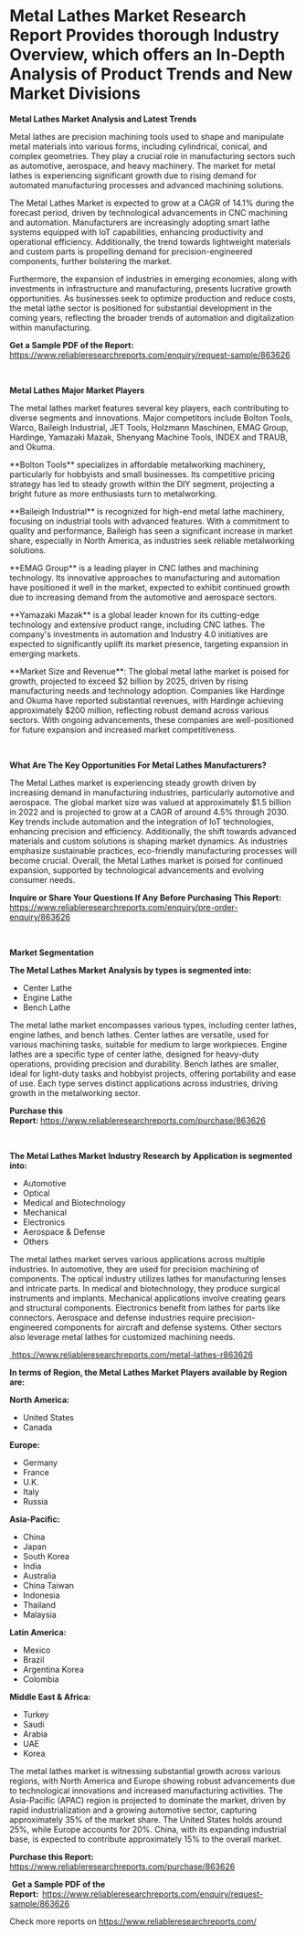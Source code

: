 <p><h1>Metal Lathes Market Research Report Provides thorough Industry Overview, which offers an In-Depth Analysis of Product Trends and New Market Divisions</h1></p><p><strong>Metal Lathes Market Analysis and Latest Trends</strong></p>
<p><p>Metal lathes are precision machining tools used to shape and manipulate metal materials into various forms, including cylindrical, conical, and complex geometries. They play a crucial role in manufacturing sectors such as automotive, aerospace, and heavy machinery. The market for metal lathes is experiencing significant growth due to rising demand for automated manufacturing processes and advanced machining solutions.</p><p>The Metal Lathes Market is expected to grow at a CAGR of 14.1% during the forecast period, driven by technological advancements in CNC machining and automation. Manufacturers are increasingly adopting smart lathe systems equipped with IoT capabilities, enhancing productivity and operational efficiency. Additionally, the trend towards lightweight materials and custom parts is propelling demand for precision-engineered components, further bolstering the market.</p><p>Furthermore, the expansion of industries in emerging economies, along with investments in infrastructure and manufacturing, presents lucrative growth opportunities. As businesses seek to optimize production and reduce costs, the metal lathe sector is positioned for substantial development in the coming years, reflecting the broader trends of automation and digitalization within manufacturing.</p></p>
<p><strong>Get a Sample PDF of the Report:&nbsp;</strong> <a href="https://www.reliableresearchreports.com/enquiry/request-sample/863626?utm_campaign=3360&utm_medium=2&utm_source=Github&utm_content=ia&utm_term=10042025&utm_id=metal-lathes">https://www.reliableresearchreports.com/enquiry/request-sample/863626</a></p>
<p>&nbsp;</p>
<p><strong>Metal Lathes Major Market Players</strong></p>
<p><p>The metal lathes market features several key players, each contributing to diverse segments and innovations. Major competitors include Bolton Tools, Warco, Baileigh Industrial, JET Tools, Holzmann Maschinen, EMAG Group, Hardinge, Yamazaki Mazak, Shenyang Machine Tools, INDEX and TRAUB, and Okuma.</p><p>**Bolton Tools** specializes in affordable metalworking machinery, particularly for hobbyists and small businesses. Its competitive pricing strategy has led to steady growth within the DIY segment, projecting a bright future as more enthusiasts turn to metalworking.</p><p>**Baileigh Industrial** is recognized for high-end metal lathe machinery, focusing on industrial tools with advanced features. With a commitment to quality and performance, Baileigh has seen a significant increase in market share, especially in North America, as industries seek reliable metalworking solutions.</p><p>**EMAG Group** is a leading player in CNC lathes and machining technology. Its innovative approaches to manufacturing and automation have positioned it well in the market, expected to exhibit continued growth due to increasing demand from the automotive and aerospace sectors. </p><p>**Yamazaki Mazak** is a global leader known for its cutting-edge technology and extensive product range, including CNC lathes. The company's investments in automation and Industry 4.0 initiatives are expected to significantly uplift its market presence, targeting expansion in emerging markets.</p><p>**Market Size and Revenue**: The global metal lathe market is poised for growth, projected to exceed $2 billion by 2025, driven by rising manufacturing needs and technology adoption. Companies like Hardinge and Okuma have reported substantial revenues, with Hardinge achieving approximately $200 million, reflecting robust demand across various sectors. With ongoing advancements, these companies are well-positioned for future expansion and increased market competitiveness.</p></p>
<p>&nbsp;</p>
<p><strong>What Are The Key Opportunities For Metal Lathes Manufacturers?</strong></p>
<p><p>The Metal Lathes market is experiencing steady growth driven by increasing demand in manufacturing industries, particularly automotive and aerospace. The global market size was valued at approximately $1.5 billion in 2022 and is projected to grow at a CAGR of around 4.5% through 2030. Key trends include automation and the integration of IoT technologies, enhancing precision and efficiency. Additionally, the shift towards advanced materials and custom solutions is shaping market dynamics. As industries emphasize sustainable practices, eco-friendly manufacturing processes will become crucial. Overall, the Metal Lathes market is poised for continued expansion, supported by technological advancements and evolving consumer needs.</p></p>
<p><strong>Inquire or Share Your Questions If Any Before Purchasing This Report:</strong> <a href="https://www.reliableresearchreports.com/enquiry/pre-order-enquiry/863626?utm_campaign=3360&utm_medium=2&utm_source=Github&utm_content=ia&utm_term=10042025&utm_id=metal-lathes">https://www.reliableresearchreports.com/enquiry/pre-order-enquiry/863626</a></p>
<p>&nbsp;</p>
<p><strong>Market Segmentation</strong></p>
<p><strong>The Metal Lathes Market Analysis by types is segmented into:</strong></p>
<p><ul><li>Center Lathe</li><li>Engine Lathe</li><li>Bench Lathe</li></ul></p>
<p><p>The metal lathe market encompasses various types, including center lathes, engine lathes, and bench lathes. Center lathes are versatile, used for various machining tasks, suitable for medium to large workpieces. Engine lathes are a specific type of center lathe, designed for heavy-duty operations, providing precision and durability. Bench lathes are smaller, ideal for light-duty tasks and hobbyist projects, offering portability and ease of use. Each type serves distinct applications across industries, driving growth in the metalworking sector.</p></p>
<p><strong>Purchase this Report:&nbsp;</strong><a href="https://www.reliableresearchreports.com/purchase/863626?utm_campaign=3360&utm_medium=2&utm_source=Github&utm_content=ia&utm_term=10042025&utm_id=metal-lathes">https://www.reliableresearchreports.com/purchase/863626</a></p>
<p>&nbsp;</p>
<p><strong>The Metal Lathes Market Industry Research by Application is segmented into:</strong></p>
<p><ul><li>Automotive</li><li>Optical</li><li>Medical and Biotechnology</li><li>Mechanical</li><li>Electronics</li><li>Aerospace & Defense</li><li>Others</li></ul></p>
<p><p>The metal lathes market serves various applications across multiple industries. In automotive, they are used for precision machining of components. The optical industry utilizes lathes for manufacturing lenses and intricate parts. In medical and biotechnology, they produce surgical instruments and implants. Mechanical applications involve creating gears and structural components. Electronics benefit from lathes for parts like connectors. Aerospace and defense industries require precision-engineered components for aircraft and defense systems. Other sectors also leverage metal lathes for customized machining needs.</p></p>
<p><a href="https://www.reliableresearchreports.com/metal-lathes-r863626?utm_campaign=3360&utm_medium=2&utm_source=Github&utm_content=ia&utm_term=10042025&utm_id=metal-lathes">&nbsp;https://www.reliableresearchreports.com/metal-lathes-r863626</a></p>
<p><strong>In terms of Region, the Metal Lathes Market Players available by Region are:</strong></p>
<p>
    <p> <strong> North America: </strong>
        <ul>
            <li>United States</li>
            <li>Canada</li>
        </ul>
        </p> 
    <p> <strong> Europe: </strong>
        <ul>
            <li>Germany</li>
            <li>France</li>
            <li>U.K.</li>
            <li>Italy</li>
            <li>Russia</li>
        </ul>
        </p> 
    <p> <strong> Asia-Pacific: </strong>
        <ul>
            <li>China</li>
            <li>Japan</li>
            <li>South Korea</li>
            <li>India</li>
            <li>Australia</li>
            <li>China Taiwan</li>
            <li>Indonesia</li>
            <li>Thailand</li>
            <li>Malaysia</li>
        </ul>
        </p> 
    <p> <strong> Latin America: </strong>
        <ul>
            <li>Mexico</li>
            <li>Brazil</li>
            <li>Argentina Korea</li>
            <li>Colombia</li>
        </ul>
        </p> 
    <p> <strong> Middle East & Africa: </strong>
        <ul>
            <li>Turkey</li>
            <li>Saudi</li>
            <li>Arabia</li>
            <li>UAE</li>
            <li>Korea</li>
        </ul>
    </p>
    </p>
<p><p>The metal lathes market is witnessing substantial growth across various regions, with North America and Europe showing robust advancements due to technological innovations and increased manufacturing activities. The Asia-Pacific (APAC) region is projected to dominate the market, driven by rapid industrialization and a growing automotive sector, capturing approximately 35% of the market share. The United States holds around 25%, while Europe accounts for 20%. China, with its expanding industrial base, is expected to contribute approximately 15% to the overall market.</p></p>
<p><strong>Purchase this Report: </strong><a href="https://www.reliableresearchreports.com/purchase/863626?utm_campaign=3360&utm_medium=2&utm_source=Github&utm_content=ia&utm_term=10042025&utm_id=metal-lathes">https://www.reliableresearchreports.com/purchase/863626</a></p>
<p>&nbsp;<strong>Get a Sample PDF of the Report:&nbsp;&nbsp;</strong><a href="https://www.reliableresearchreports.com/enquiry/request-sample/863626?utm_campaign=3360&utm_medium=2&utm_source=Github&utm_content=ia&utm_term=10042025&utm_id=metal-lathes">https://www.reliableresearchreports.com/enquiry/request-sample/863626</a></p>
<p><strong></strong></p>
<p>Check more reports on <a href="https://www.reliableresearchreports.com/?utm_campaign=3360&utm_medium=2&utm_source=Github&utm_content=ia&utm_term=10042025&utm_id=metal-lathes">https://www.reliableresearchreports.com/</a></p>